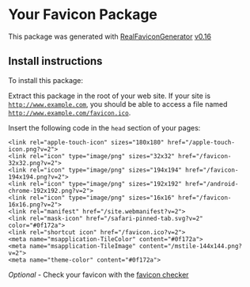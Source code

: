 # Your Favicon Package

This package was generated with [RealFaviconGenerator](https://realfavicongenerator.net/) [v0.16](https://realfavicongenerator.net/change_log#v0.16)

## Install instructions

To install this package:

Extract this package in the root of your web site. If your site is <code>http://www.example.com</code>, you should be able to access a file named <code>http://www.example.com/favicon.ico</code>.

Insert the following code in the `head` section of your pages:

    <link rel="apple-touch-icon" sizes="180x180" href="/apple-touch-icon.png?v=2">
    <link rel="icon" type="image/png" sizes="32x32" href="/favicon-32x32.png?v=2">
    <link rel="icon" type="image/png" sizes="194x194" href="/favicon-194x194.png?v=2">
    <link rel="icon" type="image/png" sizes="192x192" href="/android-chrome-192x192.png?v=2">
    <link rel="icon" type="image/png" sizes="16x16" href="/favicon-16x16.png?v=2">
    <link rel="manifest" href="/site.webmanifest?v=2">
    <link rel="mask-icon" href="/safari-pinned-tab.svg?v=2" color="#0f172a">
    <link rel="shortcut icon" href="/favicon.ico?v=2">
    <meta name="msapplication-TileColor" content="#0f172a">
    <meta name="msapplication-TileImage" content="/mstile-144x144.png?v=2">
    <meta name="theme-color" content="#0f172a">

*Optional* - Check your favicon with the [favicon checker](https://realfavicongenerator.net/favicon_checker)